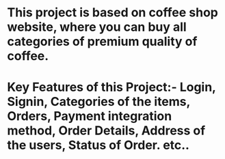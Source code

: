 # This project is based on coffee shop website, where you can buy all categories of premium quality of coffee.
# Key Features of this Project:- Login, Signin, Categories of the items, Orders, Payment integration method, Order Details, Address of the users, Status of Order. etc..  
